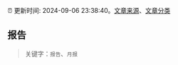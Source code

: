 :alarm_clock: 更新时间: 2024-09-06 23:38:40。[文章来源](/README.md)、[文章分类](/TAGS.md)

## 报告


> 关键字：`报告`、`月报`



